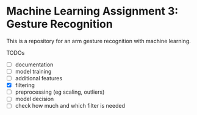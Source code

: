 # Machine Learning Assignment 3: Gesture Recognition

This is a repository for an arm gesture recognition with machine learning.

TODOs

- [ ] documentation
- [ ] model training
- [ ] additional features
- [x] filtering
- [ ] preprocessing (eg scaling, outliers)
- [ ] model decision
- [ ] check how much and which filter is needed